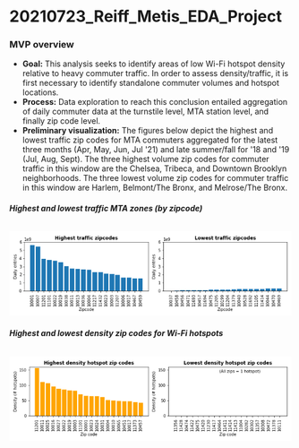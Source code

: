 # 20210723_Reiff_Metis_EDA_Project

### **MVP overview**
* **Goal:** This analysis seeks to identify areas of low Wi-Fi hotspot density relative to heavy commuter traffic. In order to assess density/traffic, it is first necessary to identify standalone commuter volumes and hotspot locations.
* **Process:** Data exploration to reach this conclusion entailed aggregation of daily commuter data at the turnstile level, MTA station level, and finally zip code level.  
* **Preliminary visualization:** The figures below depict the highest and lowest traffic zip codes for MTA commuters aggregated for the latest three months (Apr, May, Jun, Jul '21) and late summer/fall for '18 and '19 (Jul, Aug, Sept). The three highest volume zip codes for commuter traffic in this window are the Chelsea, Tribeca, and Downtown Brooklyn neighborhoods. The three lowest volume zip codes for commuter traffic in this window are Harlem, Belmont/The Bronx, and Melrose/The Bronx. 

###### **Highest and lowest traffic MTA zones (by zipcode)**
![high_and_low_volume_zips](https://github.com/reiffs/202107_Reiff_Metis_EDA_Project/blob/main/mta_volume_zips.png)

###### **Highest and lowest density zip codes for Wi-Fi hotspots**
![high_and_low_volume_zips](https://github.com/reiffs/202107_Reiff_Metis_EDA_Project/blob/main/hotspot_dens_zips.png)
